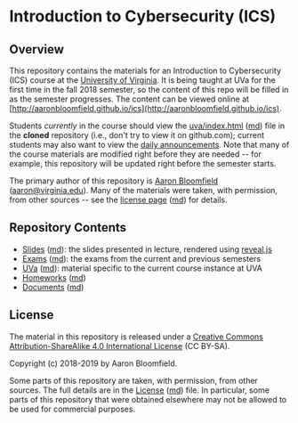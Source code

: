 Introduction to Cybersecurity (ICS)
===================================

Overview
--------

This repository contains the materials for an Introduction to Cybersecurity (ICS) course at the [University of Virginia](http://www.virginia.edu).  It is being taught at UVa for the first time in the fall 2018 semester, so the content of this repo will be filled in as the semester progresses.  The content can be viewed online at [http://aaronbloomfield.github.io/ics](http://aaronbloomfield.github.io/ics).

Students *currently* in the course should view the [uva/index.html](uva/index.html) ([md](uva/index.md)) file in the **cloned** repository (i.e., don't try to view it on github.com); current students may also want to view the [daily announcements](uva/daily-announcements.html#/).  Note that many of the course materials are modified right before they are needed -- for example, this repository will be updated right before the semester starts.

The primary author of this repository is [Aaron Bloomfield](http://www.cs.virginia.edu/~asb) ([aaron@virginia.edu](<mailto:aaron@virginia.edu>)). Many of the materials were taken, with permission, from other sources -- see the [license page](license.html) ([md](license.md)) for details.


Repository Contents
-------------------

- [Slides](slides/index.html) ([md](slides/index.md)): the slides presented in lecture, rendered using [reveal.js](https://github.com/hakimel/reveal.js/)
- [Exams](exams/index.html) ([md](exams/index.md)): the exams from the current and previous semesters
- [UVa](uva/index.html) ([md](uva/index.md)): material specific to the current course instance at UVA
- [Homeworks](hws/index.html) ([md](hws/index.md))
- [Documents](docs/index.html) ([md](docs/index.md))

License
-------

The material in this repository is released under a [Creative Commons Attribution-ShareAlike 4.0 International License](http://creativecommons.org/licenses/by-sa/4.0/) (CC BY-SA).

Copyright (c) 2018-2019 by Aaron Bloomfield.

Some parts of this repository are taken, with permission, from other sources.  The full details are in the [License](license.html) ([md](license.md)) file. In particular, some parts of this repository that were obtained elsewhere may not be allowed to be used for commercial purposes.
